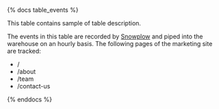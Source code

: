 {% docs table_events %}

This table contains sample of table description.

The events in this table are recorded by [Snowplow](https://github.com/snowplow/snowplow) and piped into the warehouse on an hourly basis. The following pages of the marketing site are tracked:
 - /
 - /about
 - /team
 - /contact-us

{% enddocs %}